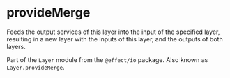 # provideMerge

Feeds the output services of this layer into the input of the specified
layer, resulting in a new layer with the inputs of this layer, and the
outputs of both layers.

Part of the `Layer` module from the `@effect/io` package. Also known as `Layer.provideMerge`.
